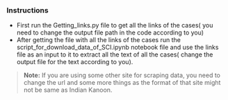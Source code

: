 ### Instructions

- First run the Getting_links.py file to get all the links of the cases( you need to change the output file path in the code according to you)
- After getting the file with all the links of the cases run the script_for_download_data_of_SCI.ipynb notebook file and use the links file as an input to it to extract all the text of all the cases( change the output file for the text according to you).
> **Note:**  If you are using some other site for scraping data, you need to change the url and some more things as the format of that site might not be same as Indian Kanoon.









 

